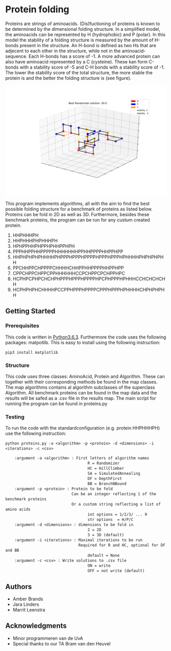 # Protein folding
Proteins are strings of aminoacids. (Dis)fuctioning of proteins is known to be determined by the dimensional folding structure. In a simplified model, the aminoacids can be represented by H (hydrophobic) and P (polar). In this model the stability of a folding structure is measured by the amount of H-bonds present in the structure. An H-bond is defined as two Hs that are adjecent to each other in the structure, while not in the aminoacid-sequence. Each H-bonds has a score of -1. A more advanced protein can also have aminoacid represented by a C (cysteine). These kan form C-bonds with a stability score of -5 and C-H bonds with a stability score of -1. The lower the stability score of the total structure, the more stable the protein is and the better the folding structure is (see figure).

![best random folding pattern of protein1](https://github.com/Jara555/Proteins/blob/master/doc/randomizer_protein7.png)

This program implements algorithms, all with the aim to find the best possible folding structure for a benchmark of proteins as listed below. Proteins can be fold in 2D as well as 3D. Furthermore, besides these benchmark proteins, the program can be run for any custum created protein.
1) HHPHHHPH
2) HHPHHHPHPHHHPH 
3) HPHPPHHPHPPHPHHPPHPH 
4) PPPHHPPHHPPPPPHHHHHHHPPHHPPPPHHPPHPP 
5) HHPHPHPHPHHHHPHPPPHPPPHPPPPHPPPHPPPHPHHHHPHPHPHPHH 
6) PPCHHPPCHPPPPCHHHHCHHPPHHPPPPHHPPHPP
7) CPPCHPPCHPPCPPHHHHHHCCPCHPPCPCHPPHPC
8) HCPHPCPHPCHCHPHPPPHPPPHPPPPHPCPHPPPHPHHHCCHCHCHCHH
9) HCPHPHPHCHHHHPCCPPHPPPHPPPPCPPPHPPPHPHHHHCHPHPHPHH

## Getting Started

### Prerequisites
This code is written in [Python3.6.3](https://www.python.org/downloads/). 
Furthermore the code uses the following packages: matpotlib. This is easy to install using the following instruction:

```
pip3 install matplotlib
```

### Structure

This code uses three classes: AminoAcid, Protein and Algorithm. These can together with their corresponding methods be found in the map classes. The map algorithms contains al algorithm subclasses of the superclass Algorithm. All benchmark proteins can be found in the map data and the results will be safed as a .csv file in the results map. The main script for running the program can be found in proteins.py

### Testing

To run the code with the standardconfiguration (e.g. protein HHPHHHPH) use the following instruction:

```
python proteins.py -a <algorithm> -p <protein> -d <dimensions> -i <iterations> -c <csv>

```

        :argument -a <algorithm> : First letters of algorithm names
                                        R = Randomizer
                                        HC = HillClimber
                                        SA = SimulatedAnnealing
                                        DF = DepthFirst
                                        BB = BranchNBound
        :argument -p <protein> : Protein to be fold
                                 Can be an integer reflecting 1 of the benchmark proteins 
                                 Or a custom string reflecting a list of amino acids
                                        int options = 1/2/3/ ... 9
                                        str options  = H/P/C
        :argument -d <dimensions> : dimensions to be fold in
                                        2 = 2D
                                        3 = 3D (default)
        :argument -i <iterations> : Maximal iterations to be run 
                                    Required for R and HC, optional for DF and BB
                                        default = None 
        :argument -c <csv> : Write solutions to .csv file
                                        ON = write
                                        OFF = not write (default)

## Authors

* Amber Brands 
* Jara Linders
* Marrit Leenstra

## Acknowledgments

* Minor programmeren van de UvA
* Special thanks to our TA Bram van den Heuvel

